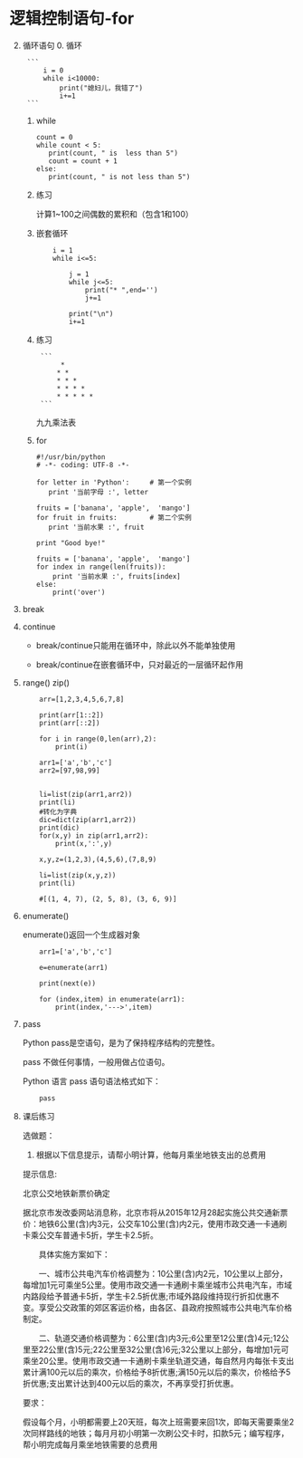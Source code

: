 # 逻辑控制语句-for
2. 循环语句
	0. 循环

		```
			i = 0
		    while i<10000:
		        print("媳妇儿，我错了")
		        i+=1
		```
    1.  while

        ```
        count = 0
        while count < 5:
           print(count, " is  less than 5")
           count = count + 1
        else:
           print(count, " is not less than 5")
        ```
    3. 练习

    	计算1~100之间偶数的累积和（包含1和100）
    	
    4. 嵌套循环
    
		
		```
			i = 1
		    while i<=5:
		
		        j = 1
		        while j<=5:
		            print("* ",end='')
		            j+=1
		
		        print("\n")
		        i+=1
		```
   		 
    5. 练习
   			
   			```
   				 *
			    * *
			    * * *
			    * * * *
			    * * * * *
   			```
   			
   		九九乘法表
   			
    2. for

        ```
        #!/usr/bin/python
        # -*- coding: UTF-8 -*-
         
        for letter in 'Python':     # 第一个实例
           print '当前字母 :', letter
         
        fruits = ['banana', 'apple',  'mango']
        for fruit in fruits:        # 第二个实例
           print '当前水果 :', fruit
         
        print "Good bye!"
        ```
        
        ```
        fruits = ['banana', 'apple',  'mango']
        for index in range(len(fruits)):
            print '当前水果 :', fruits[index]
        else:
            print('over')
        ```
    
3. break
4. continue

	* break/continue只能用在循环中，除此以外不能单独使用

	* break/continue在嵌套循环中，只对最近的一层循环起作用
5. range() zip()

    ```
        arr=[1,2,3,4,5,6,7,8]

        print(arr[1::2])
        print(arr[::2])
        
        for i in range(0,len(arr),2):
            print(i)
    ```
    ```
        arr1=['a','b','c']
        arr2=[97,98,99]
        
        
        li=list(zip(arr1,arr2))
        print(li)
        #转化为字典
        dic=dict(zip(arr1,arr2))
        print(dic)
        for(x,y) in zip(arr1,arr2):
            print(x,':',y)
    ```
    
    ```
        x,y,z=(1,2,3),(4,5,6),(7,8,9)

        li=list(zip(x,y,z))
        print(li)
        
        #[(1, 4, 7), (2, 5, 8), (3, 6, 9)]
    ```
    
6. enumerate()

    enumerate()返回一个生成器对象
    
    ```
        arr1=['a','b','c']

        e=enumerate(arr1)
        
        print(next(e))
        
        for (index,item) in enumerate(arr1):
            print(index,'--->',item)
    ```
5. pass

    Python pass是空语句，是为了保持程序结构的完整性。

    pass 不做任何事情，一般用做占位语句。

    Python 语言 pass 语句语法格式如下：
    
    ```
        pass
    ```
5. 课后练习

	选做题：

	1. 根据以下信息提示，请帮小明计算，他每月乘坐地铁支出的总费用
	
	提示信息:
	
	北京公交地铁新票价确定
	
	据北京市发改委网站消息称，北京市将从2015年12月28起实施公共交通新票价：地铁6公里(含)内3元，公交车10公里(含)内2元，使用市政交通一卡通刷卡乘公交车普通卡5折，学生卡2.5折。
	
	　　具体实施方案如下：
	
	　　一、城市公共电汽车价格调整为：10公里(含)内2元，10公里以上部分，每增加1元可乘坐5公里。使用市政交通一卡通刷卡乘坐城市公共电汽车，市域内路段给予普通卡5折，学生卡2.5折优惠;市域外路段维持现行折扣优惠不变。享受公交政策的郊区客运价格，由各区、县政府按照城市公共电汽车价格制定。
	
	　　二、轨道交通价格调整为：6公里(含)内3元;6公里至12公里(含)4元;12公里至22公里(含)5元;22公里至32公里(含)6元;32公里以上部分，每增加1元可乘坐20公里。使用市政交通一卡通刷卡乘坐轨道交通，每自然月内每张卡支出累计满100元以后的乘次，价格给予8折优惠;满150元以后的乘次，价格给予5折优惠;支出累计达到400元以后的乘次，不再享受打折优惠。
	
	要求：
	
	假设每个月，小明都需要上20天班，每次上班需要来回1次，即每天需要乘坐2次同样路线的地铁；每月月初小明第一次刷公交卡时，扣款5元；编写程序，帮小明完成每月乘坐地铁需要的总费用




